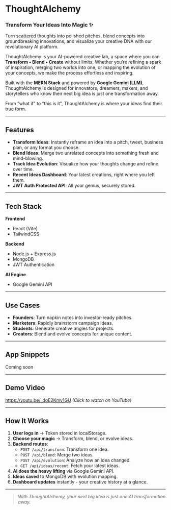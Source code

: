 # ThoughtAlchemy  
### **Transform Your Ideas Into Magic** ✨  

 
Turn scattered thoughts into polished pitches, blend concepts into groundbreaking innovations, and visualize your creative DNA with our revolutionary AI platform.  

ThoughtAlchemy is your AI-powered creative lab, a space where you can **Transform • Blend • Create** without limits. Whether you’re refining a spark of inspiration, merging two worlds into one, or mapping the evolution of your concepts, we make the process effortless and inspiring.  

Built with the **MERN Stack** and powered by **Google Gemini (LLM)**, ThoughtAlchemy is designed for innovators, dreamers, makers, and storytellers who know their next big idea is just one transformation away.  

From “what if” to “this is it”, ThoughtAlchemy is where your ideas find their true form.  

---

## Features

- **Transform Ideas**:  Instantly reframe an idea into a pitch, tweet, business plan, or any format you choose.  
- **Blend Ideas**: Merge two unrelated concepts into something fresh and mind-blowing.  
- **Track Idea Evolution**: Visualize how your thoughts change and refine over time.  
- **Recent Ideas Dashboard**:  Your latest creations, right where you left them.  
- **JWT Auth Protected API**: All your genius, securely stored.  

---

## Tech Stack

**Frontend**  
- React (Vite) 
- TailwindCSS 

**Backend**  
- Node.js + Express.js  
- MongoDB
- JWT Authentication 

**AI Engine**  
- Google Gemini API 

---

## Use Cases

- **Founders**: Turn napkin notes into investor-ready pitches.  
- **Marketers**: Rapidly brainstorm campaign ideas.  
- **Students**: Generate creative angles for projects.  
- **Creators**: Blend and evolve concepts for unique content.  

---

## App Snippets

Coming soon 

---

## Demo Video

https://youtu.be/_doE2Kmv1GU
*(Click to watch on YouTube)*

---

## How It Works

1. **User logs in** → Token stored in localStorage.  
2. **Choose your magic** → Transform, blend, or evolve ideas.  
3. **Backend routes**:
   - `POST /api/transform`: Transform one idea.  
   - `POST /api/blend`: Merge two ideas.  
   - `POST /api/evolution`: Analyze how an idea changed.  
   - `GET /api/ideas/recent`: Fetch your latest ideas.  
4. **AI does the heavy lifting** via Google Gemini API.  
5. **Ideas saved** to MongoDB with evolution mapping.  
6. **Dashboard updates** instantly - your creative history at a glance.  

---

> *With ThoughtAlchemy, your next big idea is just one AI transformation away.*
